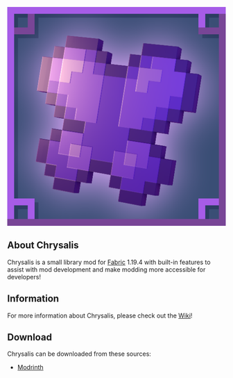 ![github_icon](images/mod_icon.png)

## **About Chrysalis**

Chrysalis is a small library mod for [Fabric](https://fabricmc.net) 1.19.4 with built-in features to assist with mod development and make modding more accessible for developers!

## **Information**

For more information about Chrysalis, please check out the [Wiki](https://github.com/Sydokiddo/chrysalis/wiki)!

## **Download**

Chrysalis can be downloaded from these sources:

* [Modrinth](https://modrinth.com/mod/chrysalis)
